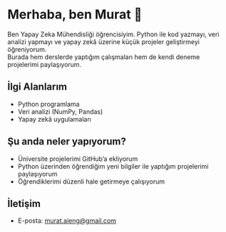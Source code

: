 # Merhaba, ben Murat 👋

Ben Yapay Zeka Mühendisliği öğrencisiyim. 
Python ile kod yazmayı, veri analizi yapmayı ve yapay zekâ üzerine küçük projeler geliştirmeyi öğreniyorum.  
Burada hem derslerde yaptığım çalışmaları hem de kendi deneme projelerimi paylaşıyorum.  

## İlgi Alanlarım
- Python programlama
- Veri analizi (NumPy, Pandas)
- Yapay zekâ uygulamaları

## Şu anda neler yapıyorum?
- Üniversite projelerimi GitHub’a ekliyorum
- Python üzerinden öğrendiğim yeni bilgiler ile yaptığım projelerimi paylaşıyorum
- Öğrendiklerimi düzenli hale getirmeye çalışıyorum

## İletişim
- E-posta: murat.aieng@gmail.com
